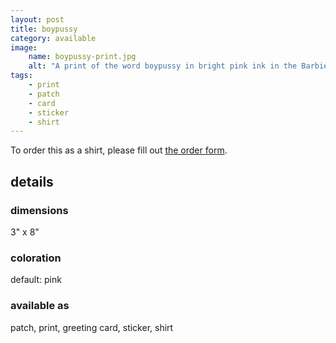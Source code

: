 ```yaml
---
layout: post
title: boypussy
category: available
image: 
    name: boypussy-print.jpg
    alt: "A print of the word boypussy in bright pink ink in the Barbie movie font."
tags:
    - print
    - patch
    - card
    - sticker
    - shirt
---
```


To order this as a shirt, please fill out [the order form](https://form.jotform.com/232605838354056).

## details

### dimensions

3" x 8"

### coloration

default: pink

### available as

patch, print, greeting card, sticker, shirt
